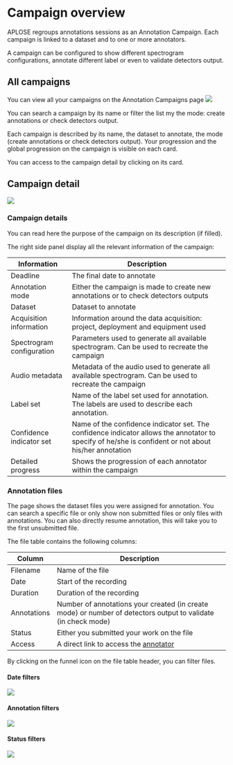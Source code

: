 # Campaign overview

APLOSE regroups annotations sessions as an Annotation Campaign.
Each campaign is linked to a dataset and to one or more annotators.

A campaign can be configured to show different spectrogram configurations, annotate different label or even to validate
detectors output.

## All campaigns

You can view all your campaigns on the Annotation Campaigns page
![](/campaigns/all-campaigns_user.png)

You can search a campaign by its name or filter the list my the mode: create annotations or check detectors output.

Each campaign is described by its name, the dataset to annotate, the mode (create annotations or check detectors
output).
Your progression and the global progression on the campaign is visible on each card.

You can access to the campaign detail by clicking on its card.

## Campaign detail

![](/campaigns/campaign-detail.png)

### Campaign details

You can read here the purpose of the campaign on its description (if filled).

The right side panel display all the relevant information of the campaign:

| Information               | Description                                                                                                                                           |
|---------------------------|-------------------------------------------------------------------------------------------------------------------------------------------------------|
| Deadline                  | The final date to annotate                                                                                                                            |
| Annotation mode           | Either the campaign is made to create new annotations or to check detectors outputs                                                                   |
| Dataset                   | Dataset to annotate                                                                                                                                   |
| Acquisition information   | Information around the data acquisition: project, deployment and equipment used                                                                       |
| Spectrogram configuration | Parameters used to generate all available spectrogram. Can be used to recreate the campaign                                                           |
| Audio metadata            | Metadata of the audio used to generate all available spectrogram. Can be used to recreate the campaign                                                |
| Label set                 | Name of the label set used for annotation. The labels are used to describe each annotation.                                                           |
| Confidence indicator set  | Name of the confidence indicator set. The confidence indicator allows the annotator to specify of he/she is confident or not about his/her annotation |
| Detailed progress         | Shows the progression of each annotator within the campaign                                                                                           |

### Annotation files

The page shows the dataset files you were assigned for annotation. You can search a specific file or only show non
submitted files or only files with annotations.
You can also directly resume annotation, this will take you to the first unsubmitted file.

The file table contains the following columns:

| Column      | Description                                                                                                   |
|-------------|---------------------------------------------------------------------------------------------------------------|
| Filename    | Name of the file                                                                                              |
| Date        | Start of the recording                                                                                        |
| Duration    | Duration of the recording                                                                                     |
| Annotations | Number of annotations your created (in create mode) or number of detectors output to validate (in check mode) |
| Status      | Either you submitted your work on the file                                                                    |
| Access      | A direct link to access the [annotator](./annotator)                                                          |

By clicking on the funnel icon on the file table header, you can filter files.

#### Date filters

![](/campaigns/date-filters.png)

#### Annotation filters

![](/campaigns/annotations-filters.png)

#### Status filters

![](/campaigns/status-filters.png)
